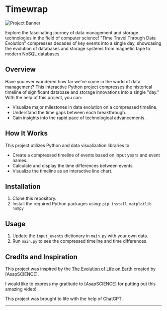 # Timewrap

![Project Banner](link-to-your-banner-image)

Explore the fascinating journey of data management and storage technologies in the field of computer science! "Time Travel Through Data Evolution" compresses decades of key events into a single day, showcasing the evolution of databases and storage systems from magnetic tape to modern NoSQL databases.

## Overview

Have you ever wondered how far we've come in the world of data management? This interactive Python project compresses the historical timeline of significant database and storage innovations into a single "day." With the help of this project, you can:

- Visualize major milestones in data evolution on a compressed timeline.
- Understand the time gaps between each breakthrough.
- Gain insights into the rapid pace of technological advancements.

## How It Works

This project utilizes Python and data visualization libraries to:
- Create a compressed timeline of events based on input years and event names.
- Calculate and display the time differences between events.
- Visualize the timeline as an interactive line chart.

## Installation

1. Clone this repository.
2. Install the required Python packages using: `pip install matplotlib numpy`

## Usage

1. Update the `input_events` dictionary in `main.py` with your own data.
2. Run `main.py` to see the compressed timeline and time differences.

## Credits and Inspiration

This project was inspired by the [The Evolution of Life on Earth](https://youtu.be/H2_6cqa2cP4?si=paZfEtageVDBDxcJ) created by [AsapSCIENCE]. 

I would like to express my gratitude to [AsapSCIENCE] for putting out this amazing video!

This project was brought to life with the help of ChatGPT.

---
